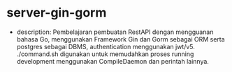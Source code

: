 # server-gin-gorm

- description: Pembelajaran pembuatan RestAPI dengan mengguanan  bahasa Go, menggunakan Framework Gin dan Gorm sebagai ORM serta postgres sebagai DBMS, authentication menggunakan jwt/v5. ./command.sh digunakan untuk memudahkan proses running development menggunakan CompileDaemon dan perintah lainnya.
